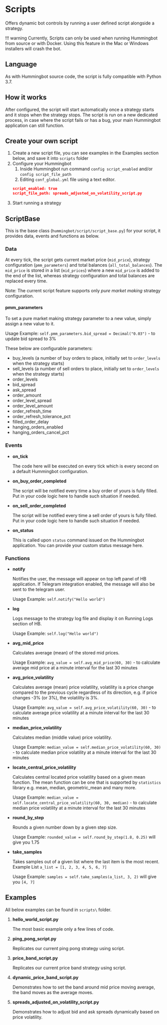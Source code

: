 # Scripts
Offers dynamic bot controls by running a user defined script alongside a strategy. 

!!! warning
    Currently, Scripts can only be used when running Hummingbot from source or with Docker. Using this feature in the Mac or Windows installers will crash the bot.

## Language
As with Hummingbot source code, the script is fully compatible with Python 3.7.

## How it works
After configured, the script will start automatically once a strategy starts and it stops when the strategy stops. 
The script is run on a new dedicated process, in case where the script fails or has a bug, your main Hummingbot 
application can still function.

## Create your own script
1. Create a new script file, you can see examples in the Examples section below, and save it into `scripts` folder
1. Configure your Hummingbot
   1. Inside Hummingbot run command `config script_enabled` and/or `config script_file_path`
   1. Editing `conf_global.yml` file using a text editor.
   ```json
   script_enabled: true
   script_file_path: spreads_adjusted_on_volatility_script.py
   ```
1. Start running a strategy

## ScriptBase

This is the base class (`hummingbot/script/script_base.py`) for your script, it provides data, events and functions 
as below.
  
### Data

At every tick, the script gets current market price (`mid_price`), strategy configuration (`pmm_parameters`) and 
total balances (`all_total_balances`). The `mid_price` is stored in a list (`mid_prices`) where a new `mid_price` 
is added to the end of the list, whereas strategy configuration and total balances are replaced every time.

Note: The current script feature supports only *pure market making* strategy configuration.

#### pmm_parameters

To set a pure market making strategy parameter to a new value, simply assign a new value to it.

Usage Example: `self.pmm_parameters.bid_spread = Decimal("0.03")` - to update bid spread to 3%

These below are configurable parameters:
- buy_levels (a number of buy orders to place, initially set to `order_levels` when the strategy starts)
- sell_levels (a number of sell orders to place, initially set to `order_levels` when the strategy starts)
- order_levels
- bid_spread
- ask_spread
- order_amount
- order_level_spread
- order_level_amount
- order_refresh_time
- order_refresh_tolerance_pct
- filled_order_delay
- hanging_orders_enabled
- hanging_orders_cancel_pct
  
### Events  
* **on_tick**

  The code here will be executed on every tick which is every second on a default Hummingbot configuration.

* **on_buy_order_completed**

  The script will be notified every time a buy order of yours is fully filled. Put in your code logic here to handle such
situation if needed.

* **on_sell_order_completed**

  The script will be notified every time a sell order of yours is fully filled. Put in your code logic here to handle such
situation if needed.

* **on_status**

  This is called upon `status` command issued on the Hummingbot application. You can provide your custom status message 
here.

### Functions

* **notify**

  Notifies the user, the message will appear on top left panel of HB application.
  If Telegram integration enabled, the message will also be sent to the telegram user. 

  Usage Example: `self.notify("Hello world")`

* **log**

  Logs message to the strategy log file and display it on Running Logs section of HB.

  Usage Example: `self.log("Hello world")`

* **avg_mid_price**

  Calculates average (mean) of the stored mid prices.

  Usage Example: `avg_value = self.avg_mid_price(60, 30)` - to calculate average mid price at a minute interval for the 
last 30 minutes

* **avg_price_volatility**

  Calculates average (mean) price volatility, volatility is a price change compared to the previous cycle regardless of 
its direction, e.g. if price changes -3% (or 3%), the volatility is 3%.

  Usage Example: `avg_value = self.avg_price_volatility(60, 30)` - to calculate average price volatility at a minute 
interval for the last 30 minutes

* **median_price_volatility**

  Calculates median (middle value) price volatility.

  Usage Example: `median_value = self.median_price_volatility(60, 30)` - to calculate median price volatility at 
a minute interval for the last 30 minutes

* **locate_central_price_volatility**

  Calculates central located price volatility based on a given mean function. The mean function can be one 
that is supported by `statistics` library e.g. mean, median, geometric_mean and many more.

  Usage Example: `median_value = self.locate_central_price_volatility(60, 30, median)` - to calculate median price 
volatility at a minute interval for the last 30 minutes

* **round_by_step**

  Rounds a given number down by a given step size. 

  Usage Example: `rounded_value = self.round_by_step(1.8, 0.25)` will give you 1.75

* **take_samples**

  Takes samples out of a given list where the last item is the most recent. 
  Example List `a_list = [1, 2, 3, 4, 5, 6, 7]`
  
  Usage Example: `samples = self.take_samples(a_list, 3, 2)` will give you `[4, 7]`

## Examples
All below examples can be found in `scripts\` folder.

1. **hello\_world\_script.py**

   The most basic example only a few lines of code.

1. **ping\_pong\_script.py**

   Replicates our current ping pong strategy using script.

1. **price\_band\_script.py**

   Replicates our current price band strategy using script.

1. **dynamic\_price\_band\_script.py**

   Demonstrates how to set the band around mid price moving average, the band moves as the average moves.

1. **spreads\_adjusted\_on\_volatility\_script.py**

   Demonstrates how to adjust bid and ask spreads dynamically based on price volatility.

